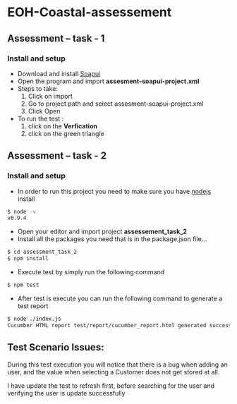 # EOH-Coastal-assessement

## Assessment – task - 1
### Install and setup
-	Download and install [Soapui]( https://www.soapui.org/)
-	Open the program and import **assesment-soapui-project.xml**
-	Steps to take:
    1.	Click on import
    2.	Go to project path and select assesment-soapui-project.xml
    3.	Click Open
- To run the test :
    1. click on the **Verfication**
    2. click on the green triangle

## Assessment – task - 2
### Install and setup
- In order to run this project you need to make sure you have [nodejs](https://nodejs.org/en/download/) install
```sh
$ node -v
v8.9.4
```
- Open your editor and import project **assessement_task_2**
- Install all the packages you need that is in the package.json file...
```sh
$ cd assessment_task_2
$ npm install 
```
- Execute test by simply run the following command
```sh
$ npm test
```
- After test is execute you can run the following command to generate a test report
```sh
$ node ./index.js
Cucumber HTML report test/report/cucumber_report.html generated successfully.
```

## Test Scenario Issues:
During this test execution you will notice that there is a bug when adding an user, and the value when selecting a
Customer does not get stored at all.

I have update the test to refresh first, before searching for the user and verifying the user is update successfully

